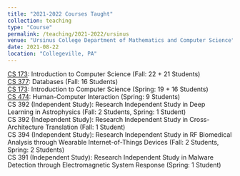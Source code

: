 ```yaml
---
title: "2021-2022 Courses Taught"
collection: teaching
type: "Course"
permalink: /teaching/2021-2022/ursinus
venue: "Ursinus College Department of Mathematics and Computer Science"
date: 2021-08-22
location: "Collegeville, PA"
---
```


[CS 173](/Ursinus-CS173-Fall2021): Introduction to Computer Science (Fall: 22 + 21 Students)  
[CS 377](/Ursinus-CS377-Fall2021): Databases (Fall: 16 Students)  
[CS 173](/Ursinus-CS173-Spring2022): Introduction to Computer Science (Spring: 19 + 16 Students)  
[CS 474](/Ursinus-CS474-Spring2022): Human-Computer Interaction (Spring: 9 Students)  
CS 392 (Independent Study): Research Independent Study in Deep Learning in Astrophysics (Fall: 2 Students, Spring: 1 Student)  
CS 392 (Independent Study): Research Independent Study in Cross-Architecture Translation (Fall: 1 Student)  
CS 394 (Independent Study): Research Independent Study in RF Biomedical Analysis through Wearable Internet-of-Things Devices (Fall: 2 Students, Spring: 2 Students)  
CS 391 (Independent Study): Research Independent Study in Malware Detection through Electromagnetic System Response (Spring: 1 Student)
